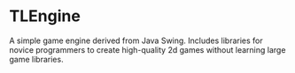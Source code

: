 # TLEngine
A simple game engine derived from Java Swing. Includes libraries for novice programmers to create high-quality 2d games without learning large game libraries. 
